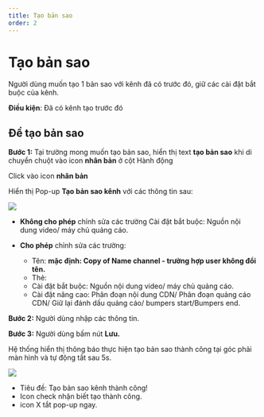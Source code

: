 ```yaml
---
title: Tạo bản sao
order: 2
---
```


# Tạo bản sao
Người dùng muốn tạo 1 bản sao với kênh đã có trước đó, giữ các cài đặt bắt buộc của kênh.

**Điều kiện**: Đã có kênh tạo trước đó

## Để tạo bản sao
**Bước 1:** Tại trường mong muốn tạo bản sao, hiển thị text **tạo bản sao** khi di chuyển chuột vào icon **nhân bản**  ở cột Hành động

Click vào icon **nhân bản**

Hiển thị Pop-up **Tạo bản sao kênh** với các thông tin sau:

![](../image/pop-up-duplicate-channel.png)

* **Không cho phép** chỉnh sửa các trường Cài đặt bắt buộc: Nguồn nội dung video/ máy chủ quảng cáo.

* **Cho phép** chỉnh sửa các trường:
    * Tên: **mặc định: Copy of Name channel - trường hợp user không đổi tên.**
    * Thẻ:
    * Cài đặt bắt buộc: Nguồn nội dung video/ máy chủ quảng cáo.
    * Cài đặt nâng cao: Phân đoạn nội dung CDN/ Phân đoạn quảng cáo CDN/ Giữ lại đánh dấu quảng cáo/ bumpers start/Bumpers end.

**Bước 2:** Người dùng nhập các thông tin.

**Bước 3:** Người dùng bấm nút **Lưu.**

Hệ thống hiển thị thông báo thực hiện tạo bản sao thành công tại góc phải màn hình và tự động tắt sau 5s.

![](../image/notice-duplicate-success.png)

* Tiêu đề: Tạo bản sao kênh thành công!
* Icon check nhận biết tạo thành công.
* icon X tắt pop-up ngay.
